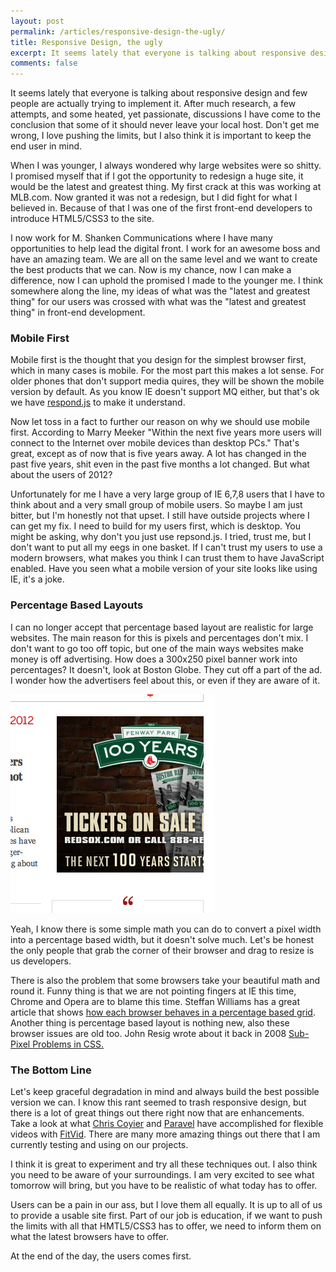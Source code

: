 ```yaml
---
layout: post
permalink: /articles/responsive-design-the-ugly/
title: Responsive Design, the ugly
excerpt: It seems lately that everyone is talking about responsive design and few people are actually trying to implement it. After much research, a few attempts, and some heated, yet passionate, discussions
comments: false
---
```


<p>It seems lately that everyone is talking about responsive design and few people are actually trying to implement it. After much research, a few attempts, and some heated, yet passionate, discussions I have come to the conclusion that some of it should never leave your local host. Don't get me wrong, I love pushing the limits, but I also think it is important to keep the end user in mind.</p>
<p>When I was younger, I always wondered why large websites were so shitty. I promised myself that if I got the opportunity to redesign a huge site, it would be the latest and greatest thing. My first crack at this was working at MLB.com. Now granted it was not a redesign, but I did fight for what I believed in. Because of that I was one of the first front-end developers to introduce HTML5/CSS3 to the site.</p>
<p>I now work for M. Shanken Communications where I have many opportunities to help lead the digital front. I work for an awesome boss and have an amazing team. We are all on the same level and we want to create the best products that we can. Now is my chance, now I can make a difference, now I can uphold the promised I made to the younger me. I think somewhere along the line, my ideas of what was the "latest and greatest thing" for our users was crossed with what was the "latest and greatest thing" in front-end development. </p>
<h3>Mobile First</h3>
<p>Mobile first is the thought that you design for the simplest browser first, which in many cases is mobile. For the most part this makes a lot sense. For older phones that don't support media quires, they will be shown the mobile version by default. As you know IE doesn't support MQ either, but that's ok we have <a href="https://github.com/scottjehl/Respond">respond.js</a> to make it understand.</p>
<p>Now let toss in a fact to further our reason on why we should use mobile first. According to Marry Meeker "Within the next five years more users will connect to the Internet over mobile devices than desktop PCs." That's great, except as of now that is five years away. A lot has changed in the past five years, shit even in the past five months a lot changed. But what about the users of 2012?</p>
<p>Unfortunately for me I have a very large group of IE 6,7,8 users that I have to think about and a very small group of mobile users. So maybe I am just bitter, but I'm honestly not that upset. I still have outside projects where I can get my fix. I need to build for my users first, which is desktop. You might be asking, why don't you just use repsond.js. I tried, trust me, but  I don't want to put all my eegs in one basket. If I can't trust my users to use a modern browsers, what makes you think I can trust them to have JavaScript enabled. Have you seen what a mobile version of your site looks like using IE, it's a joke.</p>
<h3>Percentage Based Layouts</h3>
<p>I can no longer accept that percentage based layout are realistic for large websites. The main reason for this is pixels and percentages don't mix. I don't want to go too off topic, but one of the main ways websites make money is off advertising. How does a 300x250 pixel banner work into percentages? It doesn't, look at Boston Globe. They cut off a part of the ad. I wonder how the advertisers feel about this, or even if they are aware of it.</p>
<img src="/assets/posts/responsive-design-the-ugly/ad.png"/>
<p>Yeah, I know there is some simple math you can do to convert a pixel width into a percentage based width, but it doesn't solve much. Let's be honest the only people that grab the corner of their browser and drag to resize is us developers. </p>
<p>There is also the problem that some browsers take your beautiful math and round it. Funny thing is that we are not pointing fingers at IE this time, Chrome and Opera are to blame this time. Steffan Williams has a great article that shows <a href="http://steff.me/journal/fluid-inconsistencies/">how each browser behaves in a percentage based grid</a>. Another thing is percentage based layout is nothing new, also these browser issues are old too. John Resig wrote about it back in 2008 <a href="http://ejohn.org/blog/sub-pixel-problems-in-css/">Sub-Pixel Problems in CSS.</a></p>
<h3>The Bottom Line</h3>
<p>Let's keep graceful degradation in mind and always build the best possible version we can. I know this rant seemed to trash responsive design, but there is a lot of great things out there right now that are enhancements. Take a look at what <a href="http://chriscoyier.net/">Chris Coyier</a> and <a href="http://paravelinc.com/">Paravel</a> have accomplished for flexible videos with <a href="http://fitvidsjs.com/">FitVid</a>. There are many more amazing things out there that I am currently testing and using on our projects.</p>
<p>I think it is great to experiment and try all these techniques out. I also think you need to be aware of your surroundings. I am very excited to see what tomorrow will bring, but you have to be realistic of what today has to offer.</p>
<p>Users can be a pain in our ass, but I love them all equally. It is up to all of us to provide a usable site first. Part of our job is education, if we want to push the limits with all that HMTL5/CSS3 has to offer, we need to inform them on what the latest browsers have to offer.</p>
<p>At the end of the day, the users comes first.</p>
